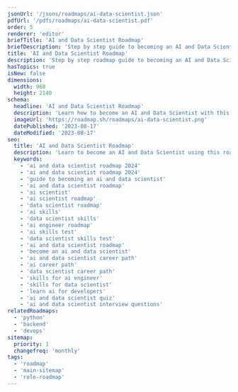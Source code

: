 ```yaml
---
jsonUrl: '/jsons/roadmaps/ai-data-scientist.json'
pdfUrl: '/pdfs/roadmaps/ai-data-scientist.pdf'
order: 5
renderer: 'editor'
briefTitle: 'AI and Data Scientist Roadmap'
briefDescription: 'Step by step guide to becoming an AI and Data Scientist in 2025'
title: 'AI and Data Scientist Roadmap'
description: 'Step by step roadmap guide to becoming an AI and Data Scientist in 2025'
hasTopics: true
isNew: false
dimensions:
  width: 968
  height: 2140
schema:
  headline: 'AI and Data Scientist Roadmap'
  description: 'Learn how to become an AI and Data Scientist with this interactive step by step guide in 2023. We also have resources and short descriptions attached to the roadmap items so you can get everything you want to learn in one place.'
  imageUrl: 'https://roadmap.sh/roadmaps/ai-data-scientist.png'
  datePublished: '2023-08-17'
  dateModified: '2023-08-17'
seo:
  title: 'AI and Data Scientist Roadmap'
  description: 'Learn to become an AI and Data Scientist using this roadmap. Community driven, articles, resources, guides, interview questions, quizzes for modern backend development.'
  keywords:
    - 'ai and data scientist roadmap 2024'
    - 'ai and data scientist roadmap 2024'
    - 'guide to becoming an ai and data scientist'
    - 'ai and data scientist roadmap'
    - 'ai scientist'
    - 'ai scientist roadmap'
    - 'data scientist roadmap'
    - 'ai skills'
    - 'data scientist skills'
    - 'ai engineer roadmap'
    - 'ai skills test'
    - 'data scientist skills test'
    - 'ai and data scientist roadmap'
    - 'become an ai and data scientist'
    - 'ai and data scientist career path'
    - 'ai career path'
    - 'data scientist career path'
    - 'skills for ai engineer'
    - 'skills for data scientist'
    - 'learn ai for developers'
    - 'ai and data scientist quiz'
    - 'ai and data scientist interview questions'
relatedRoadmaps:
  - 'python'
  - 'backend'
  - 'devops'
sitemap:
  priority: 1
  changefreq: 'monthly'
tags:
  - 'roadmap'
  - 'main-sitemap'
  - 'role-roadmap'
---
```

